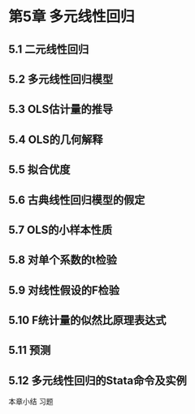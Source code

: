 # 第5章 多元线性回归

## 5.1 二元线性回归

## 5.2 多元线性回归模型
## 5.3 OLS估计量的推导
## 5.4 OLS的几何解释
## 5.5 拟合优度
## 5.6 古典线性回归模型的假定
## 5.7 OLS的小样本性质
## 5.8 对单个系数的t检验
## 5.9 对线性假设的F检验
## 5.10 F统计量的似然比原理表达式
## 5.11 预测
## 5.12 多元线性回归的Stata命令及实例





本章小结
习题